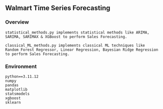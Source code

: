 ## Walmart Time Series Forecasting

### Overview
```
statistical_methods.py implements statistical methods like ARIMA, SARIMA, SARIMAX & XGBoost to perform Sales Forecasting.

classical_ML_methods.py implements classical ML techniques like  Random Forest Regressor, Linear Regression, Bayesian Ridge Regression to perform Sales Forecasting.

```
### Environment

```
python==3.11.12
numpy
pandas
matplotlib
statsmodels
xgboost
sklearn
```